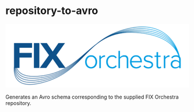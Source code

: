 # repository-to-avro

![](../FIXorchestraLogo.png)

Generates an Avro schema corresponding to the supplied FIX Orchestra repository.
